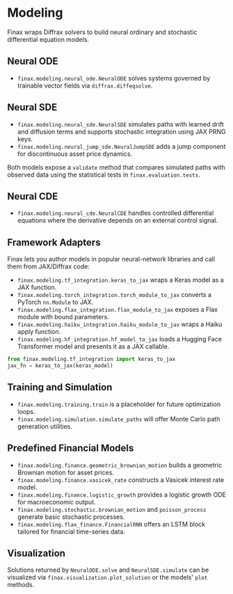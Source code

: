 # Modeling

Finax wraps Diffrax solvers to build neural ordinary and stochastic differential equation models.

## Neural ODE
- `finax.modeling.neural_ode.NeuralODE` solves systems governed by trainable vector fields via `diffrax.diffeqsolve`.

## Neural SDE
- `finax.modeling.neural_sde.NeuralSDE` simulates paths with learned drift and diffusion terms and supports stochastic integration using JAX PRNG keys.
- `finax.modeling.neural_jump_sde.NeuralJumpSDE` adds a jump component for discontinuous asset price dynamics.

Both models expose a `validate` method that compares simulated paths with observed data using the statistical tests in `finax.evaluation.tests`.

## Neural CDE
- `finax.modeling.neural_cde.NeuralCDE` handles controlled differential equations where the derivative depends on an external control signal.

## Framework Adapters
Finax lets you author models in popular neural-network libraries and call them from JAX/Diffrax code:

- `finax.modeling.tf_integration.keras_to_jax` wraps a Keras model as a JAX function.
- `finax.modeling.torch_integration.torch_module_to_jax` converts a PyTorch `nn.Module` to JAX.
- `finax.modeling.flax_integration.flax_module_to_jax` exposes a Flax module with bound parameters.
- `finax.modeling.haiku_integration.haiku_module_to_jax` wraps a Haiku apply function.
- `finax.modeling.hf_integration.hf_model_to_jax` loads a Hugging Face Transformer model and presents it as a JAX callable.

```python
from finax.modeling.tf_integration import keras_to_jax
jax_fn = keras_to_jax(keras_model)
```

## Training and Simulation
- `finax.modeling.training.train` is a placeholder for future optimization loops.
- `finax.modeling.simulation.simulate_paths` will offer Monte Carlo path generation utilities.

## Predefined Financial Models
- `finax.modeling.finance.geometric_brownian_motion` builds a geometric Brownian motion for asset prices.
- `finax.modeling.finance.vasicek_rate` constructs a Vasicek interest rate model.
- `finax.modeling.finance.logistic_growth` provides a logistic growth ODE for macroeconomic output.
- `finax.modeling.stochastic.brownian_motion` and `poisson_process` generate basic stochastic processes.
- `finax.modeling.flax_finance.FinancialRNN` offers an LSTM block tailored for financial time-series data.

## Visualization
Solutions returned by `NeuralODE.solve` and `NeuralSDE.simulate` can be visualized via
`finax.visualization.plot_solution` or the models' `plot` methods.

